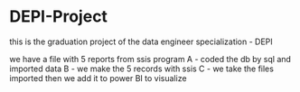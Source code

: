 # DEPI-Project
this is the graduation project of the data engineer specialization - DEPI

we have a file with 5 reports from ssis program 
A - coded the db by sql and imported data
B - we make the 5 records with ssis
C - we take the files imported then we add it to power BI to visualize 
